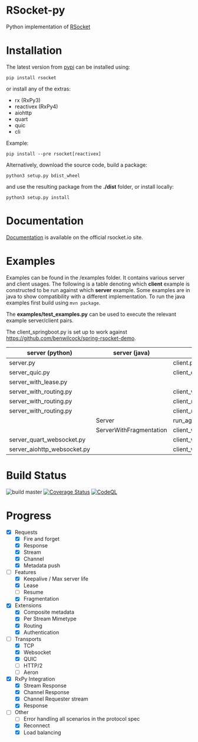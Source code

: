 # RSocket-py

Python implementation of [RSocket](http://rsocket.io)

# Installation

The latest version from [pypi](https://pypi.org/project/rsocket/) can be installed using:

```shell
pip install rsocket
```

or install any of the extras:

* rx (RxPy3)
* reactivex (RxPy4)
* aiohttp
* quart
* quic
* cli

Example:

```shell
pip install --pre rsocket[reactivex]
```

Alternatively, download the source code, build a package:

```shell
python3 setup.py bdist_wheel
```

and use the resulting package from the **./dist** folder, or install locally:

```shell
python3 setup.py install
```

# Documentation

[Documentation](https://rsocket.io/guides/rsocket-py) is available on the official rsocket.io site.

# Examples

Examples can be found in the /examples folder. It contains various server and client usages. The following is a table
denoting which <b>client</b> example is constructed to be run against which <b>server</b> example. Some examples
are in java to show compatibility with a different implementation. To run the java examples first build using <code>mvn package</code>.

The **examples/test_examples.py**  can be used to execute the relevant example server/client pairs.

The client_springboot.py is set up to work against https://github.com/benwilcock/spring-rsocket-demo.

| server (python)                    | server (java)           | client (python)                    | client(java)    |
|------------------------------------|-------------------------|------------------------------------|-----------------|
| server.py                          |                         | client.py                          |                 |
| server_quic.py                     |                         | client_quic.py                     |                 |
| server_with_lease.py               |                         |                                    | ClientWithLease |
| server_with_routing.py             |                         | client_with_routing.py             | Client          |
| server_with_routing.py             |                         | client_rx.py                       |                 |
| server_with_routing.py             |                         | client_reconnect.py                |                 |
|                                    | Server                  | run_against_example_java_server.py |                 |
|                                    | ServerWithFragmentation | client_with_routing.py             |                 |
| server_quart_websocket.py          |                         | client_websocket.py                |                 |
| server_aiohttp_websocket.py        |                         | client_websocket.py                |                 |

# Build Status

![build master](https://github.com/rsocket/rsocket-py/actions/workflows/python-package.yml/badge.svg?branch=master)
[![Coverage Status](https://coveralls.io/repos/github/rsocket/rsocket-py/badge.svg?branch=master)](https://coveralls.io/github/rsocket/rsocket-py?branch=master)
[![CodeQL](https://github.com/rsocket/rsocket-py/actions/workflows/codeql-analysis.yml/badge.svg)](https://github.com/rsocket/rsocket-py/actions/workflows/codeql-analysis.yml)

# Progress

- [X] Requests
    - [X] Fire and forget
    - [X] Response
    - [X] Stream
    - [X] Channel
    - [X] Metadata push
- [ ] Features
    - [X] Keepalive / Max server life
    - [X] Lease
    - [ ] Resume
    - [X] Fragmentation
- [X] Extensions
    - [X] Composite metadata
    - [X] Per Stream Mimetype
    - [X] Routing
    - [X] Authentication
- [ ] Transports
    - [X] TCP
    - [X] Websocket
    - [X] QUIC
    - [ ] HTTP/2
    - [ ] Aeron
- [X] RxPy Integration
    - [X] Stream Response
    - [X] Channel Response
    - [X] Channel Requester stream
    - [X] Response
- [ ] Other
    - [ ] Error handling all scenarios in the protocol spec
    - [X] Reconnect
    - [X] Load balancing
